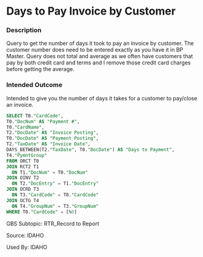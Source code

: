 # Days to Pay Invoice by Customer

### Description

Query to get the number of days it took to pay an invoice by customer. The customer number does need to be entered exactly as you have it in BP Master. Query does not total and average as
we often have customers that pay by both credit card and terms and I remove those credit card charges before getting the average. ​

### Intended Outcome

​Intended to give you the number of days it takes for a customer to pay/close an invoice.

```sql
SELECT T0."CardCode", 
T0."DocNum" AS "Payment #", 
T0."CardName", 
T2."DocDate" AS "Invoice Posting", 
T0."DocDate" AS "Payment Posting", 
T2."TaxDate" AS "Invoice Date", 
DAYS_BETWEEN(T2."TaxDate", T0."DocDate") AS "Days to Payment", 
T4."PymntGroup"
FROM ORCT T0
JOIN RCT2 T1
  ON T1."DocNum" = T0."DocNum"
JOIN OINV T2
  ON T2."DocEntry" = T1."DocEntry"
JOIN OCRD T3
  ON T3."CardCode" = T0."CardCode"
JOIN OCTG T4
  ON T4."GroupNum" = T3."GroupNum"
WHERE T0."CardCode" = [%0]
```

GBS Subtopic: RTR_Record to Report

Source: IDAHO

Used By: IDAHO
